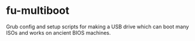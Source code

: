 # fu-multiboot
Grub config and setup scripts for making a USB drive which can boot many ISOs and works on ancient BIOS machines.

